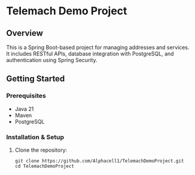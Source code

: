 # Telemach Demo Project

##  Overview
This is a Spring Boot-based project for managing addresses and services.  
It includes RESTful APIs, database integration with PostgreSQL, and authentication using Spring Security.

## Getting Started

### Prerequisites
- Java 21
- Maven
- PostgreSQL

### Installation & Setup
1. Clone the repository:
   ```
   git clone https://github.com/Alphacell1/TelemachDemoProject.git
   cd TelemachDemoProject
  ```

